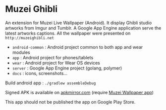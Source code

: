 Muzei Ghibli
============

An extension for Muzei Live Wallpaper (Android). It display Ghibli studio artworks from Imgur and Tumblr.
A Google App Engine application serve the latest artworks captions. All the wallpaper were presented on ```http://muzeighibli.net```

* ```android-common``` : Android project common to both app and wear modules
* ```app``` : Android project for phones/tablets
* ```wear``` : Android project for Wear OS devices
* ```server``` : Google App Engine project (golang, polymer)
* ```docs``` : icons, screenshots...

Build android app : ```./gradlew assembleDebug```

Signed APK is available on [apkmirror.com](http://www.apkmirror.com/apk/net-ebt/muzei-ghibli/muzei-ghibli-2-2-release/muzei-ghibli-2-2-android-apk-download)
 (require [Muzei Wallpaper app](http://get.muzei.co))
 
This app should not be published the app on Google Play Store.
